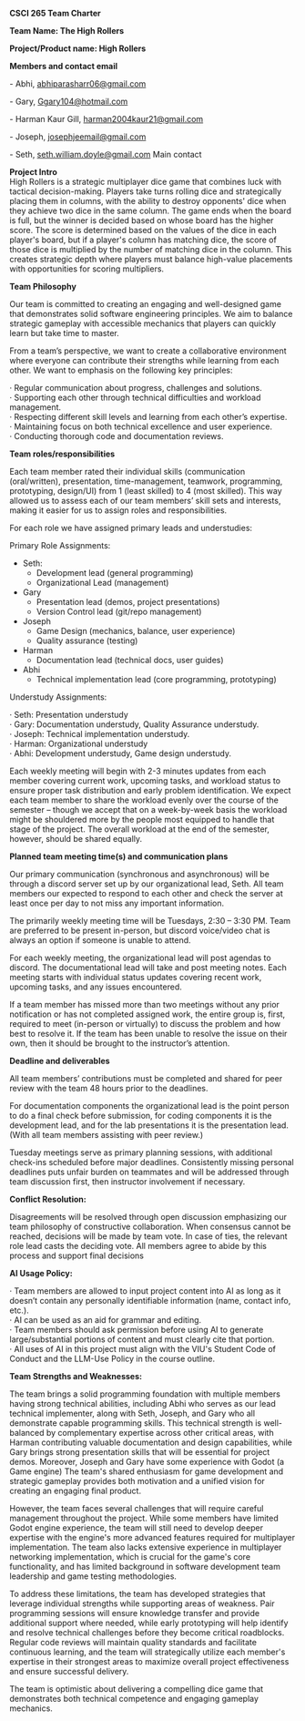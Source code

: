 **CSCI 265 Team Charter**

**Team Name: The High Rollers**

**Project/Product name: High Rollers**

**Members and contact email**

\- Abhi, abhiparasharr06@gmail.com

\- Gary, Ggary104@hotmail.com

\- Harman Kaur Gill,  harman2004kaur21@gmail.com

\- Joseph, josephjeemail@gmail.com

\- Seth, seth.william.doyle@gmail.com Main contact

**Project Intro**  
High Rollers is a strategic multiplayer dice game that combines luck with tactical decision-making. Players take turns rolling dice and strategically placing them in columns, with the ability to destroy opponents' dice when they achieve two dice in the same column. The game ends when the board is full, but the winner is decided based on whose board has the higher score. The score is determined based on the values of the dice in each player's board, but if a player's column has matching dice, the score of those dice is multiplied by the number of matching dice in the column. This creates strategic depth where players must balance high-value placements with opportunities for scoring multipliers.

**Team Philosophy**

Our team is committed to creating an engaging and well-designed game that demonstrates solid software engineering principles. We aim to balance strategic gameplay with accessible mechanics that players can quickly learn but take time to master.

From a team’s perspective, we want to create a collaborative environment where everyone can contribute their strengths while learning from each other. We want to emphasis on the following key principles:

·  	Regular communication about progress, challenges and solutions.  
·  	Supporting each other through technical difficulties and workload management.  
·  	Respecting different skill levels and learning from each other’s expertise.  
·  	Maintaining focus on both technical excellence and user experience.  
·  	Conducting thorough code and documentation reviews.

**Team roles/responsibilities**

Each team member rated their individual skills (communication (oral/written), presentation, time-management, teamwork, programming, prototyping, design/UI) from 1 (least skilled) to 4 (most skilled). This way allowed us to assess each of our team members’ skill sets and interests, making it easier for us to assign roles and responsibilities.

For each role we have assigned primary leads and understudies:

Primary Role Assignments:

- Seth:  
	*  Development lead (general programming)  
	* Organizational Lead (management)  
 - Gary  
 	* Presentation lead (demos, project presentations)  
	* Version Control lead (git/repo management)  
 - Joseph  
	* Game Design (mechanics, balance, user experience)  
	* Quality assurance (testing)  
 - Harman  
	* Documentation lead (technical docs, user guides)  
 - Abhi  
	* Technical implementation lead (core programming, prototyping)

Understudy Assignments:

·  	Seth: Presentation understudy  
·  	Gary: Documentation understudy, Quality Assurance understudy.  
·  	Joseph: Technical implementation understudy.  
·  	Harman: Organizational understudy  
·  	Abhi: Development understudy, Game design understudy.

Each weekly meeting will begin with 2-3 minutes updates from each member covering current work, upcoming tasks, and workload status to ensure proper task distribution and early problem identification. We expect each team member to share the workload evenly over the course of the semester – though we accept that on a week-by-week basis the workload might be shouldered more by the people most equipped to handle that stage of the project. The overall workload at the end of the semester, however, should be shared equally.

**Planned team meeting time(s) and communication plans**

Our primary communication (synchronous and asynchronous) will be through a discord server set up by our organizational lead, Seth. All team members our expected to respond to each other and check the server at least once per day to not miss any important information. 

The primarily weekly meeting time will be Tuesdays, 2:30 – 3:30 PM. Team are preferred to be present in-person, but discord voice/video chat is always an option if someone is unable to attend.

For each weekly meeting, the organizational lead will post agendas to discord. The documentational lead will take and post meeting notes. Each meeting starts with individual status updates covering recent work, upcoming tasks, and any issues encountered.

If a team member has missed more than two meetings without any prior notification or has not completed assigned work, the entire group is, first, required to meet (in-person or virtually) to discuss the problem and how best to resolve it. If the team has been unable to resolve the issue on their own, then it should be brought to the instructor’s attention.

**Deadline and deliverables**

All team members’ contributions must be completed and shared for peer review with the team 48 hours prior to the deadlines.

For documentation components the organizational lead is the point person to do a final check before submission, for coding components it is the development lead, and for the lab presentations it is the presentation lead. (With all team members assisting with peer review.)

Tuesday meetings serve as primary planning sessions, with additional check-ins scheduled before major deadlines. Consistently missing personal deadlines puts unfair burden on teammates and will be addressed through team discussion first, then instructor involvement if necessary.

**Conflict Resolution:**

Disagreements will be resolved through open discussion emphasizing our team philosophy of constructive collaboration. When consensus cannot be reached, decisions will be made by team vote. In case of ties, the relevant role lead casts the deciding vote. All members agree to abide by this process and support final decisions

**AI Usage Policy:**

·  	Team members are allowed to input project content into AI as long as it doesn’t contain any personally identifiable information (name, contact info, etc.).  
·  	AI can be used as an aid for grammar and editing.  
·  	Team members should ask permission before using AI to generate large/substantial portions of content and must clearly cite that portion.  
·  	All uses of AI in this project must align with the VIU's Student Code of Conduct and the LLM-Use Policy in the course outline.

 

**Team Strengths and Weaknesses:**

The team brings a solid programming foundation with multiple members having strong technical abilities, including Abhi who serves as our lead technical implementer, along with Seth, Joseph, and Gary who all demonstrate capable programming skills. This technical strength is well-balanced by complementary expertise across other critical areas, with Harman contributing valuable documentation and design capabilities, while Gary brings strong presentation skills that will be essential for project demos. Moreover, Joseph and Gary have some experience with Godot (a Game engine) The team's shared enthusiasm for game development and strategic gameplay provides both motivation and a unified vision for creating an engaging final product.

However, the team faces several challenges that will require careful management throughout the project. While some members have limited Godot engine experience, the team will still need to develop deeper expertise with the engine's more advanced features required for multiplayer implementation. The team also lacks extensive experience in multiplayer networking implementation, which is crucial for the game's core functionality, and has limited background in software development team leadership and game testing methodologies.

To address these limitations, the team has developed strategies that leverage individual strengths while supporting areas of weakness. Pair programming sessions will ensure knowledge transfer and provide additional support where needed, while early prototyping will help identify and resolve technical challenges before they become critical roadblocks. Regular code reviews will maintain quality standards and facilitate continuous learning, and the team will strategically utilize each member's expertise in their strongest areas to maximize overall project effectiveness and ensure successful delivery.

The team is optimistic about delivering a compelling dice game that demonstrates both technical competence and engaging gameplay mechanics.
